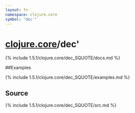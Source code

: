```yaml
---
layout: fn
namespace: clojure.core
symbol: "dec'"
---
```


# [clojure.core](../)/dec'

{% include 1.5.1/clojure.core/dec_SQUOTE/docs.md %}

##Examples

{% include 1.5.1/clojure.core/dec_SQUOTE/examples.md %}
## Source
{% include 1.5.1/clojure.core/dec_SQUOTE/src.md %}

